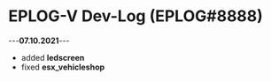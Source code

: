 # EPLOG-V Dev-Log (EPLOG#8888)

---**07.10.2021**---
- added **ledscreen**
- fixed **esx_vehicleshop**
